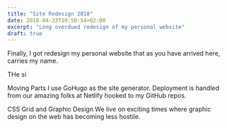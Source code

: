 ```yaml
---
title: "Site Redesign 2018"
date: 2018-04-23T10:50:54+02:00
excerpt: "Long overdued redesign of my personal website"
draft: true
---
```


Finally, I got redesign my personal website that as you have arrived here, carries my name.

THe si

Moving Parts
I use GoHugo as the site generator. Deployment is handled from our amazing folks at Netlify hooked to my GitHub repos.

CSS Grid and Graphic Design
We live on exciting times where graphic design on the web has becoming less hostile.

